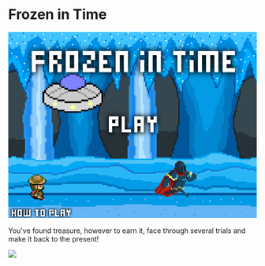 <h1> Frozen in Time </h1>
<img src = "https://raw.githubusercontent.com/ThomasHsu512/Frozen-in-Time-Game-/master/Frozen%20in%20Time/Title%20screenshot%202.png" >
<p> You've found treasure, however to earn it, face through several trials and make it back to the present! </p>
<img src = "https://raw.githubusercontent.com/ThomasHsu512/Frozen-in-Time-Game-/master/Frozen%20in%20Time/foundtreasure.png >
<p> Each trial brings you closer to the present. But stay sharp, as you progress through the levels, the harder they'll become. </p>

<p> Face bosses, obstacles and fight back! </p>
<img src = "https://raw.githubusercontent.com/ThomasHsu512/Frozen-in-Time-Game-/master/Frozen%20in%20Time/gameplay.png" >

